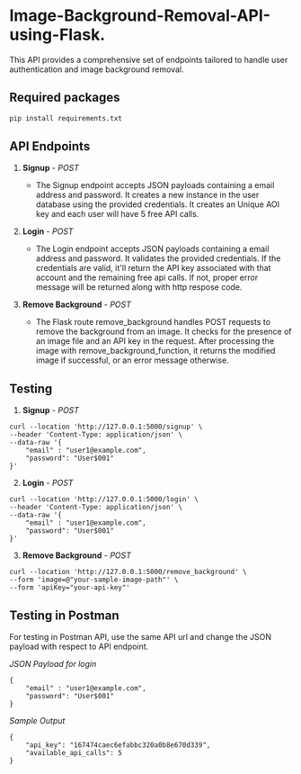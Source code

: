 # Image-Background-Removal-API-using-Flask.
This API provides a comprehensive set of endpoints tailored to handle user authentication and image background removal.

## Required packages
```python
pip install requirements.txt
```

## API Endpoints

1. **Signup** - *POST*
   - The Signup endpoint accepts JSON payloads containing a email address and password. It creates a new instance in the user database using the provided credentials. It creates an Unique AOI key and each user will have 5 free API calls.

2. **Login** - *POST*
   - The Login endpoint accepts JSON payloads containing a email address and password. It validates the provided credentials. If the credentials are valid, it'll return the API key associated with that account and the remaining free api calls. If not, proper error message will be returned along with http respose code.

3. **Remove Background** - *POST*
   - The Flask route remove_background handles POST requests to remove the background from an image. It checks for the presence of an image file and an API key in the request. After processing the image with remove_background_function, it returns the modified image if successful, or an error message otherwise.

## Testing
1. **Signup** - *POST*
``` cUrl
curl --location 'http://127.0.0.1:5000/signup' \
--header 'Content-Type: application/json' \
--data-raw '{
    "email" : "user1@example.com",
    "password": "User$001"
}'
```
2. **Login** - *POST*
``` cUrl
curl --location 'http://127.0.0.1:5000/login' \
--header 'Content-Type: application/json' \
--data-raw '{
    "email" : "user1@example.com",
    "password": "User$001"
}'
```
3. **Remove Background** - *POST*
``` cUrl
curl --location 'http://127.0.0.1:5000/remove_background' \
--form 'image=@"your-sample-image-path"' \
--form 'apiKey="your-api-key"'
```

## Testing in Postman
For testing in Postman API, use the same API url and change the JSON payload with respect to API endpoint.


*JSON Payload for login*
```
{
    "email" : "user1@example.com",
    "password": "User$001"
}
```
*Sample Output*
```
{
    "api_key": "167474caec6efabbc320a0b8e670d339",
    "available_api_calls": 5
}
```

